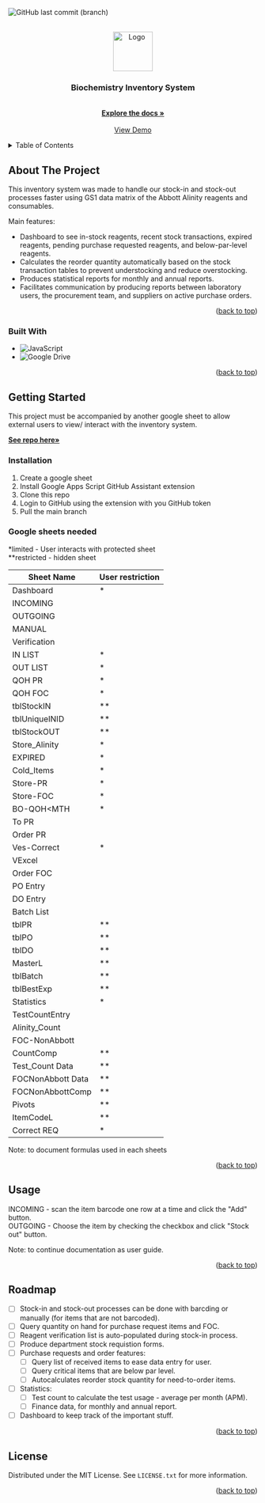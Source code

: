 <a name="readme-top"></a>
![GitHub last commit (branch)](https://img.shields.io/github/last-commit/azmi-maz/inventory-system-for-biochem/main)

<!-- PROJECT LOGO -->
<br />
<div align="center">
  <a href="https://github.com/azmi-maz/inventory-system-for-biochem">
    <img src="https://user-images.githubusercontent.com/87229604/208306950-c85c5315-9ebf-4991-9ff7-fe0b83cad68a.gif" alt="Logo" width="80" height="80">
  </a>

<h3 align="center">Biochemistry Inventory System</h3>

  <p align="center">
    <br />
    <a href="https://github.com/azmi-maz/inventory-system-for-biochem"><strong>Explore the docs »</strong></a>
    <br />
    <br />
    <a href="https://docs.google.com/spreadsheets/d/1DA_8fUuL4t9OM61inJ-E4ElOMapTTt7QdZHvUHDeBkk/edit?usp=share_link">View Demo</a>
  </p>
</div>


<!-- TABLE OF CONTENTS -->
<details>
  <summary>Table of Contents</summary>
  <ol>
    <li>
      <a href="#about-the-project">About The Project</a>
      <ul>
        <li><a href="#built-with">Built With</a></li>
      </ul>
    </li>
    <li>
      <a href="#getting-started">Getting Started</a>
      <ul>
        <li><a href="#installation">Installation</a></li>
        <li><a href="#google-sheets-needed">Google sheets needed/a></li>
      </ul>
    </li>
    <li><a href="#usage">Usage</a></li>
    <li><a href="#roadmap">Roadmap</a></li>
    <li><a href="#license">License</a></li>
  </ol>
</details>



<!-- ABOUT THE PROJECT -->
## About The Project

This inventory system was made to handle our stock-in and stock-out processes faster using GS1 data matrix of the Abbott Alinity reagents and consumables.

Main features:
* Dashboard to see in-stock reagents, recent stock transactions, expired reagents, pending purchase requested reagents, and below-par-level reagents.
* Calculates the reorder quantity automatically based on the stock transaction tables to prevent understocking and reduce overstocking.
* Produces statistical reports for monthly and annual reports.
* Facilitates communication by producing reports between laboratory users, the procurement team, and suppliers on active purchase orders.

<p align="right">(<a href="#readme-top">back to top</a>)</p>



### Built With

* ![JavaScript](https://img.shields.io/badge/javascript-%23323330.svg?style=for-the-badge&logo=javascript&logoColor=%23F7DF1E)
* ![Google Drive](https://img.shields.io/badge/Google%20Drive-4285F4?style=for-the-badge&logo=googledrive&logoColor=white)

<p align="right">(<a href="#readme-top">back to top</a>)</p>



<!-- GETTING STARTED -->
## Getting Started

This project must be accompanied by another google sheet to allow external users to view/ interact with the inventory system.
<br />

<a href="https://github.com/azmi-maz/supplier-view-inventory-system"><strong>See repo here»</strong></a>

### Installation

1. Create a google sheet
2. Install Google Apps Script GitHub Assistant extension
3. Clone this repo
4. Login to GitHub using the extension with you GitHub token
5. Pull the main branch

### Google sheets needed

*limited - User interacts with protected sheet
<br />
**restricted - hidden sheet

| Sheet Name | User restriction |
| ----------- | ----------- |
| Dashboard | * |
| INCOMING |  |
| OUTGOING |  |
| MANUAL |  |
| Verification | | 
| IN LIST | * |
| OUT LIST | * |
| QOH PR | * |
| QOH FOC | * |
| tblStockIN | ** |
| tblUniqueINID | ** |
| tblStockOUT | ** |
| Store_Alinity | * |
| EXPIRED | * |
| Cold_Items | * |
| Store-PR | * |
| Store-FOC | * |
| BO-QOH<MTH | * |
| To PR |  |
| Order PR |  |
| Ves-Correct | *
| VExcel | 
| Order FOC | 
| PO Entry | 
| DO Entry | 
| Batch List | 
| tblPR | ** |
| tblPO | ** |
| tblDO | ** |
| MasterL | ** |
| tblBatch | ** |
| tblBestExp | ** |
| Statistics | * |
| TestCountEntry | | 
| Alinity_Count |  |
| FOC-NonAbbott |  |
| CountComp | ** |
| Test_Count Data | ** |
| FOCNonAbbott Data | ** |
| FOCNonAbbottComp | ** |
| Pivots | ** |
| ItemCodeL | ** |
| Correct REQ | * |

Note: to document formulas used in each sheets


<p align="right">(<a href="#readme-top">back to top</a>)</p>



<!-- USAGE EXAMPLES -->
## Usage

INCOMING - scan the item barcode one row at a time and click the "Add" button.
<br />
OUTGOING - Choose the item by checking the checkbox and click "Stock out" button.

Note: to continue documentation as user guide.

<p align="right">(<a href="#readme-top">back to top</a>)</p>



<!-- ROADMAP -->
## Roadmap

- [ ] Stock-in and stock-out processes can be done with barcding or manually (for items that are not barcoded).
- [ ] Query quantity on hand for purchase request items and FOC.
- [ ] Reagent verification list is auto-populated during stock-in process.
- [ ] Produce department stock requistion forms.
- [ ] Purchase requests and order features:
    - [ ] Query list of received items to ease data entry for user.
    - [ ] Query critical items that are below par level.
    - [ ] Autocalculates reorder stock quantity for need-to-order items.
- [ ] Statistics:
    - [ ] Test count to calculate the test usage - average per month (APM).
    - [ ] Finance data, for monthly and annual report.
- [ ] Dashboard to keep track of the important stuff.

<!-- See the [open issues](https://github.com/azmi-maz/inventory-system-for-biochem/issues) for a full list of proposed features (and known issues). -->

<p align="right">(<a href="#readme-top">back to top</a>)</p>




<!-- LICENSE -->
## License

Distributed under the MIT License. See `LICENSE.txt` for more information.

<p align="right">(<a href="#readme-top">back to top</a>)</p>

